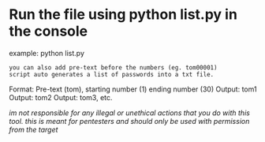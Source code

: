 # Run the file using python list.py in the console

example: python list.py

    you can also add pre-text before the numbers (eg. tom00001)
    script auto generates a list of passwords into a txt file. 
Format: Pre-text (tom), starting number (1) ending number (30)
Output: tom1
Output: tom2
Output: tom3, etc.

*im not responsible for any illegal or unethical actions
that you do with this tool. this is meant for pentesters
and should only be used with permission from the target*